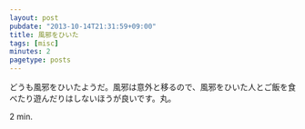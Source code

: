 ```yaml
---
layout: post
pubdate: "2013-10-14T21:31:59+09:00"
title: 風邪をひいた
tags: [misc]
minutes: 2
pagetype: posts
---
```

どうも風邪をひいたようだ。風邪は意外と移るので、風邪をひいた人とご飯を食べたり遊んだりはしないほうが良いです。丸。

2 min.
